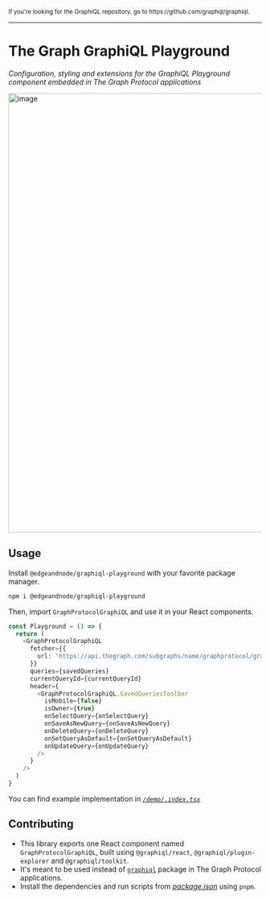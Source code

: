 <sub>
If you're looking for the GraphiQL repository, go to https://github.com/graphql/graphiql.
</sub>

---

# The Graph GraphiQL Playground

_Configuration, styling and extensions for the GraphiQL Playground component embedded in The Graph Protocol applications_

<img width="873" alt="image" src="https://user-images.githubusercontent.com/15332326/235132075-ae76cb33-b5f4-4127-8c8a-154d75095dd8.png">

## Usage

Install `@edgeandnode/graphiql-playground` with your favorite package manager.

```sh
npm i @edgeandnode/graphiql-playground
```

Then, import `GraphProtocolGraphiQL` and use it in your React components.

```ts
const Playground = () => {
  return (
    <GraphProtocolGraphiQL
      fetcher={{
        url: 'https://api.thegraph.com/subgraphs/name/graphprotocol/graph-network-mainnet-staging',
      }}
      queries={savedQueries}
      currentQueryId={currentQueryId}
      header={
        <GraphProtocolGraphiQL.SavedQueriesToolbar
          isMobile={false}
          isOwner={true}
          onSelectQuery={onSelectQuery}
          onSaveAsNewQuery={onSaveAsNewQuery}
          onDeleteQuery={onDeleteQuery}
          onSetQueryAsDefault={onSetQueryAsDefault}
          onUpdateQuery={onUpdateQuery}
        />
      }
    />
  )
}
```

You can find example implementation in [_`/demo/.index.tsx`_](./demo/index.tsx)

## Contributing

- This library exports one React component named `GraphProtocolGraphiQL`, built using `@graphiql/react`, `@graphiql/plugin-explorer` and `@graphiql/toolkit`.
- It's meant to be used instead of [`graphiql`](https://github.com/graphql/graphiql/tree/main/packages/graphiql) package in The Graph Protocol applications.
- Install the dependencies and run scripts from [_package.json_](./package.json) using `pnpm`.
